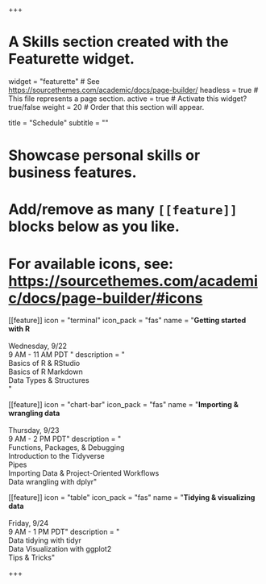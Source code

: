 +++
# A Skills section created with the Featurette widget.
widget = "featurette"  # See https://sourcethemes.com/academic/docs/page-builder/
headless = true  # This file represents a page section.
active = true  # Activate this widget? true/false
weight = 20  # Order that this section will appear.

title = "Schedule"
subtitle = ""

# Showcase personal skills or business features.
# 
# Add/remove as many `[[feature]]` blocks below as you like.
# 
# For available icons, see: https://sourcethemes.com/academic/docs/page-builder/#icons

[[feature]]
  icon = "terminal"
  icon_pack = "fas"
  name = "**Getting started with R** <br><br> <i class='fa fa-calendar'></i> Wednesday, 9/22 <br> 9 AM - 11 AM PDT "
  description = "<br> Basics of R & RStudio <br> Basics of R Markdown <br> Data Types & Structures <br>"
  
[[feature]]
  icon = "chart-bar"
  icon_pack = "fas"
  name = "**Importing & wrangling data** <br><br> <i class='fa fa-calendar'></i> Thursday, 9/23 <br> 9 AM - 2 PM PDT"
  description = "<br> Functions, Packages, & Debugging <br> Introduction to the Tidyverse <br> Pipes <br> Importing Data & Project-Oriented Workflows <br> Data wrangling with dplyr"
  
[[feature]]
  icon = "table"
  icon_pack = "fas"
  name = "**Tidying & visualizing data** <br><br> <i class='fa fa-calendar'></i> Friday, 9/24 <br> 9 AM - 1 PM PDT"
  description = "<br> Data tidying with tidyr <br> Data Visualization with ggplot2 <br> Tips & Tricks"

+++
